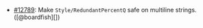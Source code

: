* [#12789](https://github.com/rubocop/rubocop/pull/12789): Make `Style/RedundantPercentQ` safe on multiline strings. ([@boardfish][])
